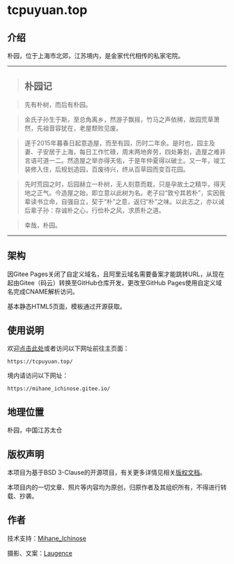 # tcpuyuan.top

## 介绍

朴园，位于上海市北郊，江苏境内，是金家代代相传的私家宅院。

---

> ## 朴园记

> 先有朴树，而后有朴园。

> 金氏子孙生于斯，至总角离乡，然游子飘摇，竹马之声依稀，故园荒草萧然，先祖音容犹在，老屋颓败见废。

> 遂于2015年暮春日起意造屋，而至有园，历时二年余。是时也，园主及妻、子安居于上海，每日工作忙碌，周末两地奔劳，四处筹划，造屋之难非言语可道一二。然造屋之举亦得天佑，于是年仲夏得以破土。又一年，竣工装修入住，后规划造园，百废待兴，终从百草园而变百花园。

> 先时荒园之时，后园赫立一朴树，无人刻意而栽，只是孕故土之精华，得天地之正气。今造屋之始，即立意以此树为名。老子曰“敦兮其若朴”，实因我辈读书立命，自强自立，契于“朴”之意，返归“朴”之味。以此志之，亦以诫后辈子孙：存诚朴之心，行俭朴之风，求质朴之道。

> 幸哉，朴园。

---

## 架构

因Gitee Pages关闭了自定义域名，且阿里云域名需要备案才能跳转URL，从现在起由Gitee（码云）转换至GitHub仓库开发，更改至GitHub Pages使用自定义域名完成CNAME解析访问。

基本静态HTML5页面，模板通过开源获取。

## 使用说明

欢迎[点击此处](https://tcpuyuan.top)或者访问以下网址前往主页面：

    https://tcpuyuan.top/

境内请访问以下网址：

    https://mihane_ichinose.gitee.io/

## 地理位置

朴园，中国江苏太仓

## 版权声明

本项目为基于BSD 3-Clause的开源项目，有关更多详情见相关[版权文档](https://github.com/mihane-ichinose/tcpuyuan/blob/master/LICENSE)。

本项目内的一切文章、照片等内容均为原创，归原作者及其组织所有，不得进行转载、抄袭。

## 作者

技术支持：[Mihane_Ichinose](https://github.com/mihane-ichinose)

摄影、文案：[Laugence](https://space.bilibili.com/1245522758)